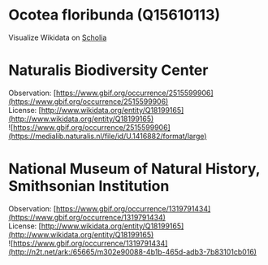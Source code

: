 
Ocotea floribunda (Q15610113)
=============================
  
Visualize Wikidata on [Scholia](https://scholia.toolforge.org/taxon/Q15610113)
# Naturalis Biodiversity Center
  
Observation: [https://www.gbif.org/occurrence/2515599906](https://www.gbif.org/occurrence/2515599906)  
License: [http://www.wikidata.org/entity/Q18199165](http://www.wikidata.org/entity/Q18199165)  
![https://www.gbif.org/occurrence/2515599906](https://medialib.naturalis.nl/file/id/U.1416882/format/large)
# National Museum of Natural History, Smithsonian Institution
  
Observation: [https://www.gbif.org/occurrence/1319791434](https://www.gbif.org/occurrence/1319791434)  
License: [http://www.wikidata.org/entity/Q18199165](http://www.wikidata.org/entity/Q18199165)  
![https://www.gbif.org/occurrence/1319791434](http://n2t.net/ark:/65665/m302e90088-4b1b-465d-adb3-7b83101cb016)